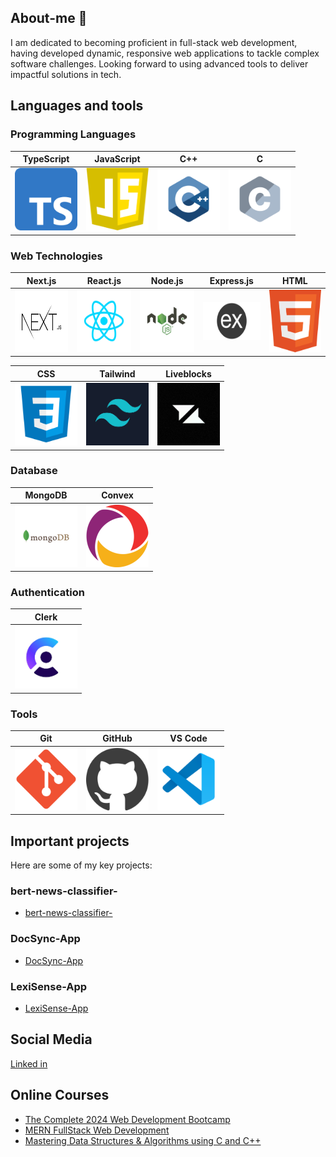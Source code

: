## About-me 👋
I am dedicated to becoming proficient in full-stack web development, having developed dynamic, responsive web applications to tackle complex software challenges. Looking forward to using advanced tools to deliver impactful solutions in tech.


## Languages and tools

### Programming Languages
| TypeScript | JavaScript | C++ | C |
|:----------:|:----------:|:---:|:-:|
| <img src="frameworks/ts.png" alt="" width="100" height="100">| <img src="js.png" alt="" width="100" height="100"> | <img src="programming languages/c++.svg" alt="" width="100" height="100">| <img src="programming languages/c.svg" alt="" width="100" height="100"> |




### Web Technologies
| Next.js | React.js | Node.js | Express.js | HTML |
|:-------:|:--------:|:-------:|:----------:|:----:|
|<img src="frameworks/next.png" alt="" width="100" height="100">|<img src="frameworks/react.svg" alt="" width="100" height="100">|<img src="frameworks/nodejs.svg" alt="" width="100" height="100">|<img src="express.png" alt="" width="100" height="60">|<img src="html.png" alt="" width="100" height="100">|

| CSS | Tailwind | Liveblocks |
|:---:|:--------:|:---------:|
|<img src="css.png" alt="" width="100" height="100">|<img src="frameworks/tail.png" alt="" width="100" height="100">|<img src="frameworks/lb.png" alt="" width="100" height="100">|


### Database
| MongoDB | Convex |
|:-------:|:------:|
|<img src="databases/mongodb.svg" alt="" width="100" height="100">|<img src="frameworks/ccv.png" alt="" width="100" height="100">|

### Authentication
| Clerk |
|:-----:|
|<img src="frameworks/clerk.png" alt="" width="100" height="100">|

### Tools
| Git | GitHub | VS Code | 
|:---:|:------:|:-------:|
|<img src="git.png" alt="" width="100" height="100">|<img src="github.png" alt="" width="100" height="100">|<img src="text editors/vscode.svg" alt="" width="100" height="100">|

## Important projects
Here are some of my key projects:

### bert-news-classifier-
- [bert-news-classifier-](https://github.com/Var2299/bert-news-classifier-)
  
### DocSync-App
- [DocSync-App](https://github.com/Var2299/DocSync-App)

### LexiSense-App
- [LexiSense-App](https://github.com/Var2299/LexiSense-App)


## Social Media

[Linked in](https://www.linkedin.com/in/varun-singh-0a3a67175/)

## Online Courses
- [The Complete 2024 Web Development Bootcamp](https://www.udemy.com/course/the-complete-web-development-bootcamp/?couponCode=THANKSLEARNER24)
- [MERN  FullStack Web Development ](https://courses.30dayscoding.com/courses/MERN-full-stack-web-development-64eebdb8e4b0a14befedc15d)
- [Mastering Data Structures & Algorithms using C and C++](https://www.udemy.com/course/datastructurescncpp/?couponCode=THANKSLEARNER24)


<!--
**Var2299/Var2299** is a ✨ _special_ ✨ repository because its `README.md` (this file) appears on your GitHub profile.

Here are some ideas to get you started:

- 🔭 I’m currently working on ...
- 🌱 I’m currently learning ...
- 👯 I’m looking to collaborate on ...
- 🤔 I’m looking for help with ...
- 💬 Ask me about ...
- 📫 How to reach me: ...
- 😄 Pronouns: ...
- ⚡ Fun fact: ...
-->

